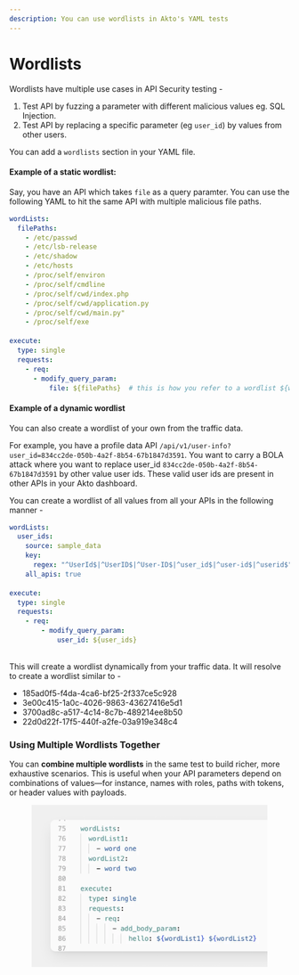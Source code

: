 ```yaml
---
description: You can use wordlists in Akto's YAML tests
---
```


# Wordlists

Wordlists have multiple use cases in API Security testing -&#x20;

1. Test API by fuzzing a parameter with different malicious values eg. SQL Injection.
2. Test API by replacing a specific parameter (eg `user_id`) by values from other users.&#x20;

You can add a `wordlists` section in your YAML file.&#x20;

#### Example of a static wordlist:

Say, you have an API which takes `file` as a query paramter. You can use the following YAML to hit the same API with multiple malicious file paths.

```yaml
wordLists:
  filePaths: 
    - /etc/passwd
    - /etc/lsb-release
    - /etc/shadow
    - /etc/hosts
    - /proc/self/environ
    - /proc/self/cmdline
    - /proc/self/cwd/index.php
    - /proc/self/cwd/application.py
    - /proc/self/cwd/main.py"
    - /proc/self/exe

execute:
  type: single
  requests:
    - req:
      - modify_query_param:
          file: ${filePaths}  # this is how you refer to a wordlist ${wordlist_name}

```

#### Example of a dynamic wordlist

You can also create a wordlist of your own from the traffic data.&#x20;

For example, you have a profile data API `/api/v1/user-info?user_id=834cc2de-050b-4a2f-8b54-67b1847d3591`. You want to carry a BOLA attack where you want to replace user\_id `834cc2de-050b-4a2f-8b54-67b1847d3591` by other value user ids. These valid user ids are present in other APIs in your Akto dashboard.&#x20;

You can create a wordlist of all values from all your APIs in the following manner -&#x20;

```yaml
wordLists:
  user_ids:
    source: sample_data
    key: 
      regex: "^UserId$|^UserID$|^User-ID$|^user_id$|^user-id$|^userid$"
    all_apis: true
    
execute:
  type: single
  requests:
    - req:
        - modify_query_param:
            user_id: ${user_ids}
    

```

This will create a wordlist dynamically from your traffic data. It will resolve to create a wordlist similar to -&#x20;

* 185ad0f5-f4da-4ca6-bf25-2f337ce5c928&#x20;
* 3e00c415-1a0c-4026-9863-43627416e5d1&#x20;
* 3700ad8c-a517-4c14-8c7b-489214ee8b50&#x20;
* 22d0d22f-17f5-440f-a2fe-03a919e348c4

### Using Multiple Wordlists Together

You can **combine multiple wordlists** in the same test to build richer, more exhaustive scenarios. This is useful when your API parameters depend on combinations of values—for instance, names with roles, paths with tokens, or header values with payloads.

<figure><img src="../../../.gitbook/assets/image (1).png" alt=""><figcaption></figcaption></figure>
